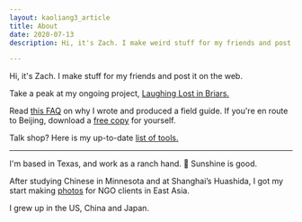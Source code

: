 ```yaml
---
layout: kaoliang3_article
title: About 
date: 2020-07-13
description: Hi, it's Zach. I make weird stuff for my friends and post it on the web.

---
```



<span class="lede">Hi, it's Zach. I make stuff for my friends and post it on the web.</span>

Take a peak at my ongoing project, [Laughing Lost in Briars.]

Read [this FAQ] on why I wrote and produced a field guide. If you're en route to Beijing, download a [free copy] for yourself.

Talk shop? Here is my up-to-date [list of tools.]


---


I'm based in Texas, and work as a ranch hand. 🍃 Sunshine is good.

After studying Chinese in Minnesota and at Shanghai’s Huashida, I got my start making [photos] for NGO clients in East Asia.

I grew up in the US, China and Japan.



[Laughing Lost in Briars.]: https://www.zachmccabe.com/briars

[this FAQ]: https://www.zachmccabe.com/beijing/faq#why-is-this-book-free

[free copy]: https://www.zachmccabe.com/beijing

[list of tools.]: https://www.zachmccabe.com/tools

[photos]: https://www.zachmccabe.com/postcard
